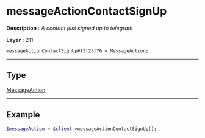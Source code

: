# messageActionContactSignUp

**Description** : *A contact just signed up to telegram*

**Layer** : 211

```tl
messageActionContactSignUp#f3f25f76 = MessageAction;
```

---

## Type

[MessageAction](type/MessageAction)

---

## Example

```php
$messageAction = $client->messageActionContactSignUp();
```
